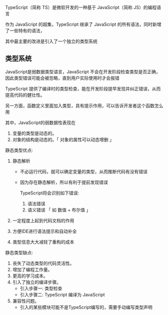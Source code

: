TypeScript（简称 TS）是微软开发的一种基于 JavaScript（简称 JS）的编程语言

作为 JavaScript 的超集，TypeScript 继承了 JavaScript 的所有语法，同时新增了一些特有的语法，

其中最主要的改进是引入了一个独立的类型系统



## 类型系统

JavaScript是弱数据类型语言，JavaScript 不会在开发阶段检查类型是否正确，因此类型错误可能会被忽略，直到用户实际使用时才会报错

TypeScript 提供了编译时的类型检查，能在开发阶段提早发现并纠正错误，从而提高代码的健壮性。

另一方面，函数定义里面加入类型，具有提示作用，可以告诉开发者这个函数怎么用



其中，JavaScript的弱数据性表现在

1. 变量的类型是动态的。
2. 对象的结构是动态的。「 对象的属性可以动态增删 」



静态类型优点:

1. 静态解析

   + 不必运行代码，就可以确定变量的类型，从而推断代码有没有错误

   + 因为存在静态解析，所以有利于提前发现错误

     TypeScript将会识别如下错误:

     1. 语法错误
     2. 语义错误 「 如 数值 + 布尔值 」

2. 一定程度上起到代码文档的作用

3. 方便IDE进行语法提示和自动补全

4. 类型信息大大减轻了重构的成本



静态类型缺点:

1. 丧失了动态类型的代码灵活性。
2. 增加了编程工作量。
3. 更高的学习成本。
4. 引入了独立的编译步骤。
   + 引入步骤一: 类型检查
   + 引入步骤二: TypeScript 编译为 JavaScript
5. 兼容性问题。
   + 引入的某些模块可能不是TypeScript编写的，需要手动编写类型声明